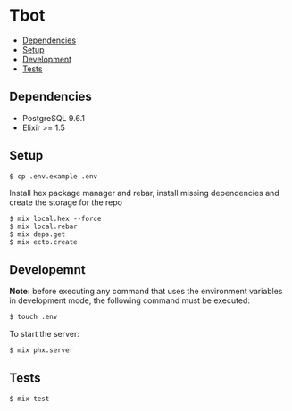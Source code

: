 # Tbot

- [Dependencies](#dependencies)
- [Setup](#setup)
- [Development](#development)
- [Tests](#tests)


## Dependencies

- PostgreSQL 9.6.1
- Elixir >= 1.5

## Setup

```sh
$ cp .env.example .env
```

Install hex package manager and rebar, install missing dependencies and create the storage for the repo

```
$ mix local.hex --force
$ mix local.rebar
$ mix deps.get
$ mix ecto.create
```

## Developemnt

**Note:** before executing any command that uses the environment variables in development mode, the following command must be executed:

```sh
$ touch .env
```

To start the server:

```sh
$ mix phx.server
```

## Tests

```sh
$ mix test
```
